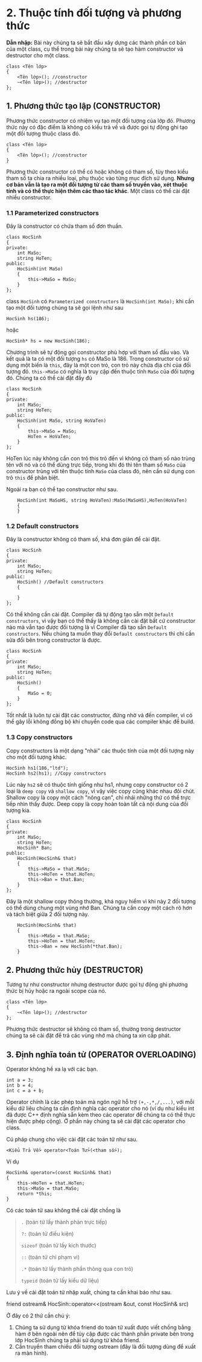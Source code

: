 # 2. Thuộc tính đối tượng và phương thức #
**Dẫn nhập:** Bài này chúng ta sẽ bắt đầu xây dựng các thành phần cơ bản của một class, cụ thể trong bài này chúng ta sẽ tạo hàm constructor và destructor cho một class.

    class <Tên lớp>
    {
		<Tên lớp>(); //constructor
		~<Tên lớp>(); //destructor
	};
## 1. Phương thức tạo lập (CONSTRUCTOR) ##
Phương thức constructor có nhiệm vụ tạo một đối tượng của lớp đó. Phương thức này có đặc điểm là không có kiểu trả về và được gọi tự động ghi tạo một đối tượng thuộc class đó.

    class <Tên lớp>
    {
		<Tên lớp>(); //constructor
	}

Phương thức constructor có thể có hoặc không có tham số, tùy theo kiểu tham số ta chia ra nhiều loại, phụ thuộc vào từng mục đích sử dụng. **Nhưng cơ bản vẫn là tạo ra một đối tượng từ các tham số truyền vào, xét thuộc tính và có thể thực hiện thêm các thao tác khác**. Một class có thể cài đặt nhiều constructor.
### 1.1 Parameterized constructors ###
Đây là constructor có chứa tham số đơn thuần.

    class HocSinh
    {
    private:
    	int MaSo;
    	string HoTen;
	public:
		HocSinh(int MaSo)
		{
			this->MaSo = MaSo;
		}
	};
class `HocSinh` có `Parameterized constructors` là `HocSinh(int MaSo);` khi cần tạo một đối tượng chúng ta sẽ gọi lệnh như sau

	HocSinh hs(186);

hoặc

	HocSinh* hs = new HocSinh(186);

Chương trình sẽ tự động gọi constructor phù hợp với tham số đầu vào. Và kết quả là ta có một đối tượng `hs` có MaSo là 186. 
Trong constructor có sử dụng một biến là `this`, đây là một con trỏ, con trỏ này chứa địa chỉ của đối tượng đó. `this->MaSo` có nghĩa là truy cập đến thuộc tính `MaSo` của đối tượng đó. 
Chúng ta có thể cài đặt đầy đủ

    class HocSinh
    {
    private:
    	int MaSo;
    	string HoTen;
	public:
		HocSinh(int MaSo, string HoVaTen)
		{
			this->MaSo = MaSo;
			HoTen = HoVaTen;
		}
	};

HoTen lúc này không cần con trỏ this trỏ đến vì không có tham số nào trùng tên với nó và có thể dùng trực tiếp, trong khi đó thì tên tham số `MaSo` của constructor trùng với tên thuộc tính `MaSo` của class đó, nên cần sử dụng con trỏ `this` để phân biệt.

Ngoài ra bạn có thể tạo constructor như sau.

		HocSinh(int MaSoHS, string HoVaTen):MaSo(MaSoHS),HoTen(HoVaTen)
		{
		}
### 1.2 Default constructors ###
Đây là constructor không có tham số, khá đơn giản để cài đặt.

    class HocSinh
    {
    private:
    	int MaSo;
    	string HoTen;
	public:
		HocSinh() //Default constructors
		{

		}
	};
Có thể không cần cài đặt. Compiler đã tự động tạo sẵn một `Default constructors`, vì vậy bạn có thể thấy là không cần cài đặt bất cứ constructor nào mà vẫn tạo được đối tượng là vì Compiler đã tạo sẵn `Default constructors`. Nếu chúng ta muốn thay đổi `Default constructors` thì chỉ cần sửa đổi bên trong constructor là được.

    class HocSinh
    {
    private:
    	int MaSo;
    	string HoTen;
	public:
		HocSinh()
		{
			MaSo = 0;
		}
	};

Tốt nhất là luôn tự cài đặt các constructor, đừng nhờ vả đến compiler, vì có thể gây lỗi không đồng bộ khi chuyển code qua các compiler khác để build.
### 1.3 Copy constructors ###
Copy constructors là một dạng "nhái" các thuộc tính của một đối tượng này cho một đối tượng khác.

    HocSinh hs1(186,"ltd");
    HocSinh hs2(hs1); //Copy constructors

Lúc này `hs2` sẽ có thuộc tính giống như hs1, nhưng copy constructor có 2 loại là `deep copy` và `shallow copy`, vì vậy việc copy cũng khác nhau đôi chút.
Shallow copy là copy một cách "nông cạn", chỉ nhái những thứ có thể trực tiếp nhìn thấy được.
Deep copy là copy hoàn toàn tất cả nội dung của đối tượng kia.

    class HocSinh
    {
    private:
    	int MaSo;
    	string HoTen;
		HocSinh* Ban;
	public:
		HocSinh(HocSinh& that)
		{
			this->MaSo = that.MaSo;
			this->HoTen = that.HoTen;
			this->Ban = that.Ban;
		}
	};

Đây là một shallow copy thông thường, khá nguy hiểm vì khi này 2 đối tượng có thể dùng chung một vùng nhớ Ban. Chúng ta cần copy một cách rõ hơn và tách biệt giữa 2 đối tượng này.

		HocSinh(HocSinh& that)
		{
			this->MaSo = that.MaSo;
			this->HoTen = that.HoTen;
			this->Ban = new HocSinh(*that.Ban);
		}
## 2. Phương thức hủy (DESTRUCTOR) ##
Tương tự như constructor nhưng destructor được gọi tự động ghi phương thức bị hủy hoặc ra ngoài scope của nó.

    class <Tên lớp>
    {
		~<Tên lớp>(); //destructor
	};
Phương thức destructor sẽ không có tham số, thường trong destructor chúng ta sẽ cài đặt để trả các vùng nhớ mà chúng ta xin cấp phát.
## 3. Định nghĩa toán tử (OPERATOR OVERLOADING) ##
Operator không hề xa lạ với các bạn.

    int a = 3;
    int b = 4;
    int c = a + b;
Operator chính là các phép toán mà ngôn ngữ hỗ trợ `(+,-,*,/,...)`, với mỗi kiểu dữ liệu chúng ta cần định nghĩa các operator cho nó (ví dụ như kiểu int đã được C++ định nghĩa sẵn kèm theo các operator để chúng ta có thể thực hiện được phép cộng). Ở phần này chúng ta sẽ cài đặt các operator cho class.

Cú pháp chung cho việc cài đặt các toán tử như sau.

    <Kiểu Trả Về> operator<Toán Tử>(<tham số>);
Ví dụ

   	HocSinh& operator=(const HocSinh& that)
	{
		this->HoTen = that.HoTen;
		this->MaSo = that.MaSo;
		return *this;
	}

Có các toán tử sau không thể cài đặt chồng là

> `.` (toán tử lấy thành phàn trực tiếp)
> 
> `?:` (toán tử điều kiện)
> 
> `sizeof` (toán tử lấy kích thước)
> 
> `::` (toán tử chỉ phạm vi)
> 
> `.*` (toán tử lấy thành phần thông qua con trỏ)
> 
> `typeid` (toán tử lấy kiểu dữ liệu)

Lưu ý về cài đặt toán tử nhập xuất, chúng ta cần khai báo như sau.

friend ostream& HocSinh::operator<<(ostream &out, const HocSinh& src)

Ở đây có 2 thứ cần chú ý:
1. Chúng ta sử dụng từ khóa friend do toán tử xuất được viết chồng bằng hàm ở bên ngoài nên để tủy cập được các thành phần private bên trong lớp HocSinh chúng ta phải sử dụng từ khóa friend.
2. Cần truyền tham chiếu đối tượng ostream (đây là đối tượng dùng để xuất ra màn hình). 

